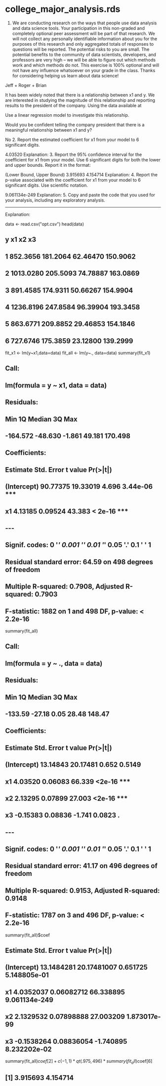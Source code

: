 # college_major_analysis.rds
1. We are conducting research on the ways that people use data analysis and data science tools. Your participation in this non-graded and completely optional peer assessment will be part of that research. We will not collect any personally identifiable information about you for the purposes of this research and only aggregated totals of responses to questions will be reported. The potential risks to you are small. The potential benefits to the community of data scientists, developers, and professors are very high – we will be able to figure out which methods work and which methods do not. This exercise is 100% optional and will not have any influence whatsoever on your grade in the class. Thanks for considering helping us learn about data science!

Jeff + Roger + Brian

It has been widely noted that there is a relationship between x1 and y. We are interested in studying the magnitude of this relationship and reporting results to the president of the company. Using the data available at



Use a linear regression model to investigate this relationship.

Would you be confident telling the company president that there is a meaningful relationship between x1 and y?

No
2. Report the estimated coefficient for x1 from your model to 6 significant digits.

4.03520
Explanation:
3. Report the 95% confidence interval for the coefficient for x1 from your model. Use 6 significant digits for both the lower and upper bounds. Report it in the format:

(Lower Bound, Upper Bound)
3.915693 4.154714
Explanation:
4. Report the p-value associated with the coefficient for x1 from your model to 6 significant digits. Use scientific notation.

9.061134e-249
Explanation:
5. Copy and paste the code that you used for your analysis, including any exploratory analysis.

****
Explanation:

data <- read.csv("opt.csv")
head(data)
##           y       x1       x2       x3
## 1  852.3656 181.2064 62.46470 150.9062
## 2 1013.0280 205.5093 74.78887 163.0869
## 3  891.4585 174.9311 50.66267 154.9904
## 4 1236.8196 247.8584 96.39904 193.3458
## 5  863.6771 209.8852 29.46853 154.1846
## 6  727.6746 175.3859 23.12800 139.2999
fit_x1 <- lm(y~x1,data=data)
fit_all <- lm(y~., data=data)
summary(fit_x1)
## 
## Call:
## lm(formula = y ~ x1, data = data)
## 
## Residuals:
##      Min       1Q   Median       3Q      Max 
## -164.572  -48.630   -1.861   49.181  170.498 
## 
## Coefficients:
##             Estimate Std. Error t value Pr(>|t|)    
## (Intercept) 90.77375   19.33019   4.696 3.44e-06 ***
## x1           4.13185    0.09524  43.383  < 2e-16 ***
## ---
## Signif. codes:  0 '***' 0.001 '**' 0.01 '*' 0.05 '.' 0.1 ' ' 1
## 
## Residual standard error: 64.59 on 498 degrees of freedom
## Multiple R-squared:  0.7908, Adjusted R-squared:  0.7903 
## F-statistic:  1882 on 1 and 498 DF,  p-value: < 2.2e-16
summary(fit_all)
## 
## Call:
## lm(formula = y ~ ., data = data)
## 
## Residuals:
##     Min      1Q  Median      3Q     Max 
## -133.59  -27.18    0.05   28.48  148.47 
## 
## Coefficients:
##             Estimate Std. Error t value Pr(>|t|)    
## (Intercept) 13.14843   20.17481   0.652   0.5149    
## x1           4.03520    0.06083  66.339   <2e-16 ***
## x2           2.13295    0.07899  27.003   <2e-16 ***
## x3          -0.15383    0.08836  -1.741   0.0823 .  
## ---
## Signif. codes:  0 '***' 0.001 '**' 0.01 '*' 0.05 '.' 0.1 ' ' 1
## 
## Residual standard error: 41.17 on 496 degrees of freedom
## Multiple R-squared:  0.9153, Adjusted R-squared:  0.9148 
## F-statistic:  1787 on 3 and 496 DF,  p-value: < 2.2e-16
summary(fit_all)$coef
##               Estimate  Std. Error   t value      Pr(>|t|)
## (Intercept) 13.1484281 20.17481007  0.651725  5.148805e-01
## x1           4.0352037  0.06082712 66.338895 9.061134e-249
## x2           2.1329532  0.07898888 27.003209  1.873017e-99
## x3          -0.1538264  0.08836054 -1.740895  8.232202e-02
summary(fit_all)$coef[2]+c(-1,1)*qt(.975,496)*summary(fit_all)$coef[6]
## [1] 3.915693 4.154714
